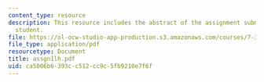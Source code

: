 ```yaml
---
content_type: resource
description: This resource includes the abstract of the assignment submitted by the
  student.
file: https://ol-ocw-studio-app-production.s3.amazonaws.com/courses/7-349-biological-computing-at-the-crossroads-of-engineering-and-science-spring-2005/ca5006b6393cc512cc9c5fb9210e7f6f_assgn1lh.pdf
file_type: application/pdf
resourcetype: Document
title: assgn1lh.pdf
uid: ca5006b6-393c-c512-cc9c-5fb9210e7f6f
---
```

